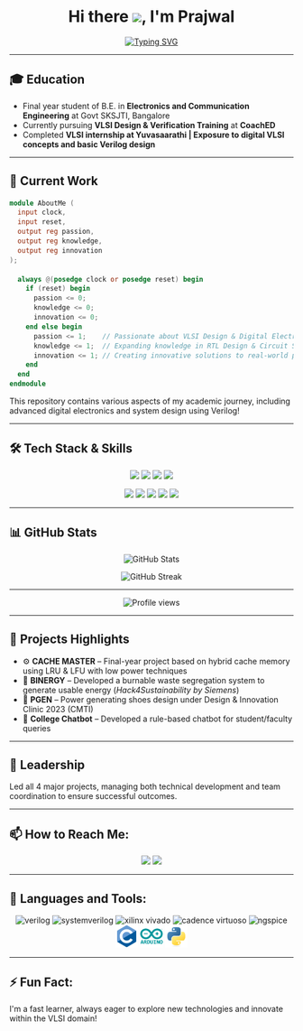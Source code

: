 <h1 align="center">Hi there <img src="https://raw.githubusercontent.com/MartinHeinz/MartinHeinz/master/wave.gif" width="30px">, I'm Prajwal</h1>

<p align="center">
  <a href="https://git.io/typing-svg">
    <img src="https://readme-typing-svg.herokuapp.com?font=Fira+Code&weight=600&size=24&pause=1000&color=2CF7E1&center=true&vCenter=true&random=false&width=435&lines=Digital+Electronics+Enthusiast;Verilog+%7C+NGSpice+%7C+RTL+Design;Aspiring+VLSI+Engineer" alt="Typing SVG" />
  </a>
</p>

<hr/>

## 🎓 Education

- Final year student of B.E. in **Electronics and Communication Engineering** at Govt SKSJTI, Bangalore
- Currently pursuing **VLSI Design & Verification Training** at **CoachED**
- Completed **VLSI internship at Yuvasaarathi | Exposure to digital VLSI concepts and basic Verilog design**

<hr/>

## 🚀 Current Work

```verilog
module AboutMe (
  input clock,
  input reset,
  output reg passion,
  output reg knowledge,
  output reg innovation
);

  always @(posedge clock or posedge reset) begin
    if (reset) begin
      passion <= 0;
      knowledge <= 0;
      innovation <= 0;
    end else begin
      passion <= 1;    // Passionate about VLSI Design & Digital Electronics
      knowledge <= 1;  // Expanding knowledge in RTL Design & Circuit Simulation
      innovation <= 1; // Creating innovative solutions to real-world problems
    end
  end
endmodule
```

This repository contains various aspects of my academic journey, including advanced digital electronics and system design using Verilog!

<hr/>

## 🛠️ Tech Stack & Skills

<p align="center">
  <img src="https://img.shields.io/badge/Verilog-2E8BC0?style=for-the-badge&logo=v&logoColor=white" />
  <img src="https://img.shields.io/badge/SystemVerilog-145DA0?style=for-the-badge&logo=v&logoColor=white" />
  <img src="https://img.shields.io/badge/C-A5C9CA?style=for-the-badge&logo=c&logoColor=white" />
  <img src="https://img.shields.io/badge/Python-3776AB?style=for-the-badge&logo=python&logoColor=white" />
</p>
<p align="center">
  <img src="https://img.shields.io/badge/Xilinx_Vivado-FF1010?style=for-the-badge&logo=xilinx&logoColor=white" />
  <img src="https://img.shields.io/badge/Cadence_Virtuoso-0096FF?style=for-the-badge&logo=cadence&logoColor=white" />
  <img src="https://img.shields.io/badge/NGSpice-FFA500?style=for-the-badge&logo=spice&logoColor=white" />
  <img src="https://img.shields.io/badge/Arduino_IDE-00979D?style=for-the-badge&logo=arduino&logoColor=white" />
  <img src="https://img.shields.io/badge/PSPICE-4B8BBE?style=for-the-badge&logo=spice&logoColor=white" />
</p>


<hr/>

## 📊 GitHub Stats

<p align="center">
  <img src="https://github-readme-stats.vercel.app/api?username=Prajwal-r-7&show_icons=true&theme=dark" alt="GitHub Stats" />
</p>

<div align="center">
  <img src="https://github-readme-streak-stats.herokuapp.com/?user=Prajwal-r-7&theme=dark" alt="GitHub Streak" />
</div>

<hr/>

<p align="center"> <img src="https://komarev.com/ghpvc/?username=Prajwal-r-7&label=Profile%20views&color=0e75b6&style=flat" alt="Profile views" /> </p> <p align="center"> 

<hr/>

## 🌟 Projects Highlights

- ⚙️ **CACHE MASTER** – Final-year project based on hybrid cache memory using LRU & LFU with low power techniques
- 🌱 **BINERGY** – Developed a burnable waste segregation system to generate usable energy (*Hack4Sustainability by Siemens*)
- 🔋 **PGEN** – Power generating shoes design under Design & Innovation Clinic 2023 (CMTI)
- 🤖 **College Chatbot** – Developed a rule-based chatbot for student/faculty queries

<hr/>

## 👥 Leadership

Led all 4 major projects, managing both technical development and team coordination to ensure successful outcomes.

<hr/>

## 📫 How to Reach Me:

<p align="center">
  <a href="mailto:rprajwal745@gmail.com"><img src="https://img.shields.io/badge/Gmail-D14836?style=for-the-badge&logo=gmail&logoColor=white"/></a>
  <a href="https://www.linkedin.com/in/prajwal~r/"><img src="https://img.shields.io/badge/LinkedIn-0077B5?style=for-the-badge&logo=linkedin&logoColor=white"/></a>
  <!-- Add other social media as needed -->
</p>

<hr/>

## 🔧 Languages and Tools:

<p align="center">
  <!-- HDL -->
  <img src="https://img.shields.io/badge/Verilog-007ACC?style=for-the-badge&logo=v&logoColor=white" alt="verilog" />
  <img src="https://img.shields.io/badge/SystemVerilog-512BD4?style=for-the-badge&logo=v&logoColor=white" alt="systemverilog" />
  <!-- EDA Tools -->
  <img src="https://img.shields.io/badge/Xilinx_Vivado-E01F27?style=for-the-badge&logo=xilinx&logoColor=white" alt="xilinx vivado" />
  <img src="https://img.shields.io/badge/Cadence_Virtuoso-1B5E20?style=for-the-badge&logo=cadence&logoColor=white" alt="cadence virtuoso" />
  <img src="https://img.shields.io/badge/NGSpice-FF7F00?style=for-the-badge&logo=spice&logoColor=white" alt="ngspice" />
  <!-- Programming -->
  <img src="https://raw.githubusercontent.com/devicons/devicon/master/icons/c/c-original.svg" alt="c" width="40" height="40"/>
  <img src="https://raw.githubusercontent.com/devicons/devicon/master/icons/arduino/arduino-original-wordmark.svg" alt="arduino" width="40" height="40"/>
  <img src="https://raw.githubusercontent.com/devicons/devicon/master/icons/python/python-original.svg" alt="python" width="40" height="40"/>
</p>

<hr/>

## ⚡ Fun Fact:
I'm a fast learner, always eager to explore new technologies and innovate within the VLSI domain!

